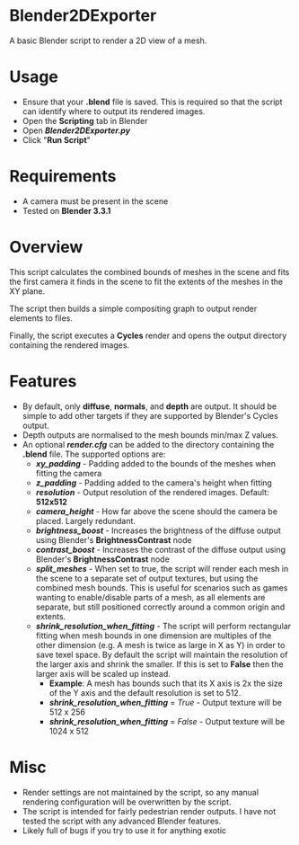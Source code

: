 # Blender2DExporter
A basic Blender script to render a 2D view of a mesh.

# Usage
* Ensure that your **.blend** file is saved. This is required so that the script can identify where to output its rendered images.
* Open the **Scripting** tab in Blender
* Open ***Blender2DExporter.py***
* Click "**Run Script**"

# Requirements
* A camera must be present in the scene
* Tested on **Blender 3.3.1**

# Overview
This script calculates the combined bounds of meshes in the scene and fits the first camera it finds in the scene to fit the extents of the meshes in the XY plane.

The script then builds a simple compositing graph to output render elements to files.

Finally, the script executes a **Cycles** render and opens the output directory containing the rendered images.

# Features 
* By default, only **diffuse**, **normals**, and **depth** are output. It should be simple to add other targets if they are supported by Blender's Cycles output.
* Depth outputs are normalised to the mesh bounds min/max Z values.
* An optional ***render.cfg*** can be added to the directory containing the **.blend** file. The supported options are:
    * ***xy_padding*** - Padding added to the bounds of the meshes when fitting the camera
    * ***z_padding*** - Padding added to the camera's height when fitting
    * ***resolution*** - Output resolution of the rendered images. Default: **512x512**
    * ***camera_height*** - How far above the scene should the camera be placed. Largely redundant.
    * ***brightness_boost*** - Increases the brightness of the diffuse output using Blender's **BrightnessContrast** node
    * ***contrast_boost*** - Increases the contrast of the diffuse output using Blender's **BrightnessContrast** node
    * ***split_meshes*** - When set to true, the script will render each mesh in the scene to a separate set of output textures, but using the combined mesh bounds. This is useful for scenarios such as games wanting to enable/disable parts of a mesh, as all elements are separate, but still positioned correctly around a common origin and extents.
    * ***shrink_resolution_when_fitting*** - The script will perform rectangular fitting when mesh bounds in one dimension are multiples of the other dimension (e.g. A mesh is twice as large in X as Y) in order to save texel space. By default the script will maintain the resolution of the larger axis and shrink the smaller. If this is set to **False** then the larger axis will be scaled up instead.
        * **Example**: A mesh has bounds such that its X axis is 2x the size of the Y axis and the default resolution is set to 512.
        * ***shrink_resolution_when_fitting*** = *True* - Output texture will be 512 x 256
        * ***shrink_resolution_when_fitting*** = *False* - Output texture will be 1024 x 512

    
# Misc
* Render settings are not maintained by the script, so any manual rendering configuration will be overwritten by the script.
* The script is intended for fairly pedestrian render outputs. I have not tested the script with any advanced Blender features.
* Likely full of bugs if you try to use it for anything exotic


